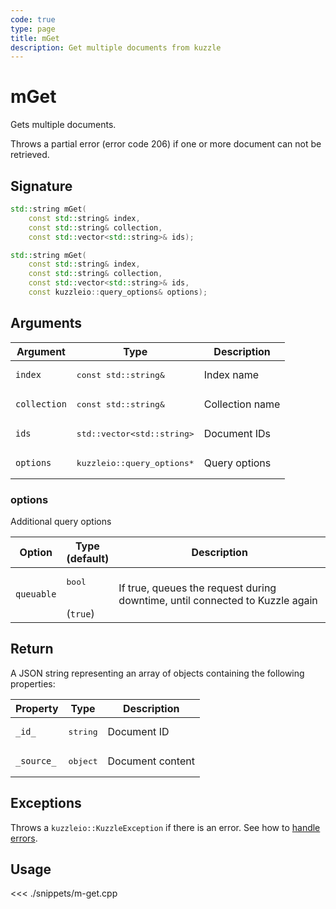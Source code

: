 ```yaml
---
code: true
type: page
title: mGet
description: Get multiple documents from kuzzle
---
```


# mGet

Gets multiple documents.

Throws a partial error (error code 206) if one or more document can not be retrieved.

## Signature

```cpp
std::string mGet(
    const std::string& index,
    const std::string& collection,
    const std::vector<std::string>& ids);

std::string mGet(
    const std::string& index,
    const std::string& collection,
    const std::vector<std::string>& ids,
    const kuzzleio::query_options& options);
```

## Arguments

| Argument     | Type                                      | Description     |
| ------------ | ----------------------------------------- | --------------- |
| `index`      | <pre>const std::string&</pre>             | Index name      |
| `collection` | <pre>const std::string&</pre>             | Collection name |
| `ids`        | <pre>std::vector&lt;std::string&gt;</pre> | Document IDs    |
| `options`    | <pre>kuzzleio::query_options\*</pre>      | Query options   |

### options

Additional query options

| Option     | Type<br/>(default)           | Description                                                                  |
| ---------- | ---------------------------- | ---------------------------------------------------------------------------- |
| `queuable` | <pre>bool</pre><br/>(`true`) | If true, queues the request during downtime, until connected to Kuzzle again |

## Return

A JSON string representing an array of objects containing the following properties:

| Property   | Type              | Description      |
| ---------- | ----------------- | ---------------- |
| `_id_`     | <pre>string</pre> | Document ID      |
| `_source_` | <pre>object</pre> | Document content |

## Exceptions

Throws a `kuzzleio::KuzzleException` if there is an error. See how to [handle errors](/sdk/cpp/1/essentials/error-handling).

## Usage

<<< ./snippets/m-get.cpp
